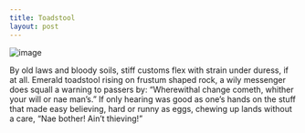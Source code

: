 ```yaml
---
title: Toadstool
layout: post
---
```

![image](/assets/images/toadstool.jpeg)

By old laws and bloody soils, stiff customs
flex with strain under duress, if at all.
Emerald toadstool rising on frustum
shaped rock, a wily messenger does squall
a warning to passers by: “Wherewithal
change cometh, whither your will or nae man’s.”
If only hearing was good as one’s hands
on the stuff that made easy believing,
hard or runny as eggs, chewing up lands
without a care, “Nae bother! Ain’t thieving!”